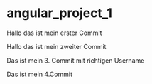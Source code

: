 # angular_project_1

Hallo das ist mein erster Commit

Hallo das ist mein zweiter Commit

Das ist mein 3. Commit mit richtigen Username

Das ist mein 4.Commit